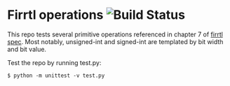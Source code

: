 Firrtl operations ![Build Status](https://github.com/ucsc-vama/firrtl-operations/actions/workflows/run_test.yaml/badge.svg)
=====================
This repo tests several primitive operations referenced in chapter 7 of [firrtl](https://github.com/freechipsproject/firrtl) [spec](https://github.com/ucb-bar/firrtl/blob/master/spec/spec.pdf). Most notably, unsigned-int and signed-int are templated by bit width and bit value. 

Test the repo by running test.py:

    $ python -m unittest -v test.py